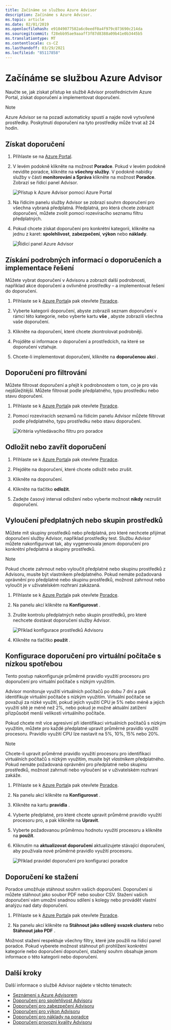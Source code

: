 ```yaml
---
title: Začínáme se službou Azure Advisor
description: Začínáme s Azure Advisor.
ms.topic: article
ms.date: 02/01/2019
ms.openlocfilehash: e91049077502a6c0eedf0a4f979c073690c214da
ms.sourcegitcommit: f28ebb95ae9aaaff3f87d8388a09b41e0b3445b5
ms.translationtype: MT
ms.contentlocale: cs-CZ
ms.lasthandoff: 03/29/2021
ms.locfileid: "85117858"
---
```

# <a name="get-started-with-azure-advisor"></a>Začínáme se službou Azure Advisor

Naučte se, jak získat přístup ke službě Advisor prostřednictvím Azure Portal, získat doporučení a implementovat doporučení.

> [!NOTE]
> Azure Advisor se na pozadí automaticky spustí a najde nově vytvořené prostředky. Poskytnutí doporučení na tyto prostředky může trvat až 24 hodin.

## <a name="get-recommendations"></a>Získat doporučení

1. Přihlaste se na [Azure Portal](https://portal.azure.com).

1. V levém podokně klikněte na možnost **Poradce**.  Pokud v levém podokně nevidíte poradce, klikněte na **všechny služby**.  V podokně nabídky služby v části **monitorování a Správa** klikněte na možnost **Poradce**. Zobrazí se řídicí panel Advisor.

   ![Přístup k Azure Advisor pomocí Azure Portal](./media/advisor-get-started/advisor-portal-menu.png) 

1. Na řídicím panelu služby Advisor se zobrazí souhrn doporučení pro všechna vybraná předplatná.  Předplatná, pro která chcete zobrazit doporučení, můžete zvolit pomocí rozevíracího seznamu filtru předplatných.

1. Pokud chcete získat doporučení pro konkrétní kategorii, klikněte na jednu z karet: **spolehlivost**, **zabezpečení**, **výkon** nebo **náklady**. 

   ![Řídicí panel Azure Advisor](./media/advisor-overview/advisor-dashboard.png)

## <a name="get-recommendation-details-and-implement-a-solution"></a>Získání podrobných informací o doporučeních a implementace řešení

Můžete vybrat doporučení v Advisoru a zobrazit další podrobnosti, například akce doporučení a ovlivněné prostředky – a implementovat řešení do doporučení.  

1. Přihlaste se k [Azure Portal](https://portal.azure.com)a pak otevřete [Poradce](https://aka.ms/azureadvisordashboard).

1. Vyberte kategorii doporučení, abyste zobrazili seznam doporučení v rámci této kategorie, nebo vyberte kartu **vše** , abyste zobrazili všechna vaše doporučení.

1. Klikněte na doporučení, které chcete zkontrolovat podrobněji.

1. Projděte si informace o doporučení a prostředcích, na které se doporučení vztahuje.

1. Chcete-li implementovat doporučení, klikněte na **doporučenou akci** .

## <a name="filter-recommendations"></a>Doporučení pro filtrování

Můžete filtrovat doporučení a přejít k podrobnostem o tom, co je pro vás nejdůležitější.  Můžete filtrovat podle předplatného, typu prostředku nebo stavu doporučení.  

1. Přihlaste se k [Azure Portal](https://portal.azure.com)a pak otevřete [Poradce](https://aka.ms/azureadvisordashboard).

1. Pomocí rozevíracích seznamů na řídicím panelu Advisor můžete filtrovat podle předplatného, typu prostředku nebo stavu doporučení.

    ![Kritéria vyhledávacího filtru pro poradce](./media/advisor-get-started/advisor-filters.png)

## <a name="postpone-or-dismiss-recommendations"></a>Odložit nebo zavřít doporučení

1. Přihlaste se k [Azure Portal](https://portal.azure.com)a pak otevřete [Poradce](https://aka.ms/azureadvisordashboard).

1. Přejděte na doporučení, které chcete odložit nebo zrušit.

1. Klikněte na doporučení.

1. Klikněte na tlačítko **odložit**. 

1. Zadejte časový interval odložení nebo vyberte možnost **nikdy** nezrušit doporučení.

## <a name="exclude-subscriptions-or-resource-groups"></a>Vyloučení předplatných nebo skupin prostředků

Můžete mít skupiny prostředků nebo předplatná, pro které nechcete přijímat doporučení služby Advisor, například prostředky test.  Službu Advisor můžete nakonfigurovat tak, aby vygenerovala jenom doporučení pro konkrétní předplatná a skupiny prostředků.

> [!NOTE]
> Pokud chcete zahrnout nebo vyloučit předplatné nebo skupinu prostředků z Advisoru, musíte být vlastníkem předplatného.  Pokud nemáte požadovaná oprávnění pro předplatné nebo skupinu prostředků, možnost zahrnout nebo vyloučit je v uživatelském rozhraní zakázaná.

1. Přihlaste se k [Azure Portal](https://portal.azure.com)a pak otevřete [Poradce](https://aka.ms/azureadvisordashboard).

1. Na panelu akcí klikněte na **Konfigurovat** .

1. Zrušte kontrolu předplatných nebo skupin prostředků, pro které nechcete dostávat doporučení služby Advisor.

    ![Příklad konfigurace prostředků Advisoru](./media/advisor-get-started/advisor-configure-resources.png)

1. Klikněte na tlačítko **použít** .

## <a name="configure-low-usage-vm-recommendation"></a>Konfigurace doporučení pro virtuální počítače s nízkou spotřebou

Tento postup nakonfiguruje průměrné pravidlo využití procesoru pro doporučení pro virtuální počítače s nízkým využitím.

Advisor monitoruje využití virtuálních počítačů po dobu 7 dní a pak identifikuje virtuální počítače s nízkým využitím. Virtuální počítače se považují za nízké využití, pokud jejich využití CPU je 5% nebo méně a jejich využití sítě je méně než 2%, nebo pokud je možné aktuální zatížení přizpůsobit menší velikosti virtuálního počítače.

Pokud chcete mít více agresivní při identifikaci virtuálních počítačů s nízkým využitím, můžete pro každé předplatné upravit průměrné pravidlo využití procesoru.  Pravidlo využití CPU lze nastavit na 5%, 10%, 15% nebo 20%.

> [!NOTE]
> Chcete-li upravit průměrné pravidlo využití procesoru pro identifikaci virtuálních počítačů s nízkým využitím, musíte být *vlastníkem* předplatného.  Pokud nemáte požadovaná oprávnění pro předplatné nebo skupinu prostředků, možnost zahrnutí nebo vyloučení se v uživatelském rozhraní zakáže. 

1. Přihlaste se k [Azure Portal](https://portal.azure.com)a pak otevřete [Poradce](https://aka.ms/azureadvisordashboard).

1. Na panelu akcí klikněte na **Konfigurovat** .

1. Klikněte na kartu **pravidla** .

1. Vyberte předplatné, pro které chcete upravit průměrné pravidlo využití procesoru pro, a pak klikněte na **Upravit**.

1. Vyberte požadovanou průměrnou hodnotu využití procesoru a klikněte na **použít**.

1. Kliknutím na **aktualizovat doporučení** aktualizujete stávající doporučení, aby používala nové průměrné pravidlo využití procesoru. 

   ![Příklad pravidel doporučení pro konfiguraci poradce](./media/advisor-get-started/advisor-configure-rules.png)

## <a name="download-recommendations"></a>Doporučení ke stažení

Poradce umožňuje stáhnout souhrn vašich doporučení.  Doporučení si můžete stáhnout jako soubor PDF nebo soubor CSV.  Stažení vašich doporučení vám umožní snadnou sdílení s kolegy nebo provádět vlastní analýzu nad daty doporučení.

1. Přihlaste se k [Azure Portal](https://portal.azure.com)a pak otevřete [Poradce](https://aka.ms/azureadvisordashboard).

1. Na panelu akcí klikněte na **Stáhnout jako sdílený svazek clusteru** nebo **Stáhnout jako PDF** .

Možnost stažení respektuje všechny filtry, které jste použili na řídicí panel poradce.  Pokud vyberete možnost stáhnout při prohlížení konkrétní kategorie nebo doporučení doporučení, stažený souhrn obsahuje jenom informace o této kategorii nebo doporučení. 

## <a name="next-steps"></a>Další kroky

Další informace o službě Advisor najdete v těchto tématech:

- [Seznámení s Azure Advisorem](advisor-overview.md)
- [Doporučení pro spolehlivost Advisoru](advisor-high-availability-recommendations.md)
- [Doporučení pro zabezpečení Advisoru](advisor-security-recommendations.md)
- [Doporučení pro výkon Advisoru](advisor-performance-recommendations.md)
- [Doporučení pro náklady na poradce](advisor-cost-recommendations.md)
- [Doporučení provozní kvality Advisoru](advisor-operational-excellence-recommendations.md)
